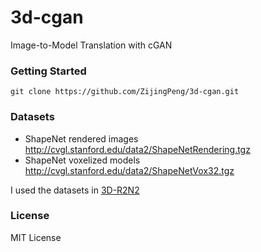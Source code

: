# 3d-cgan
Image-to-Model Translation with cGAN

### Getting Started

```
git clone https://github.com/ZijingPeng/3d-cgan.git
```

### Datasets

- ShapeNet rendered images <http://cvgl.stanford.edu/data2/ShapeNetRendering.tgz>
- ShapeNet voxelized models <http://cvgl.stanford.edu/data2/ShapeNetVox32.tgz>

I used the datasets in [3D-R2N2](https://github.com/chrischoy/3D-R2N2)

### License

MIT License






